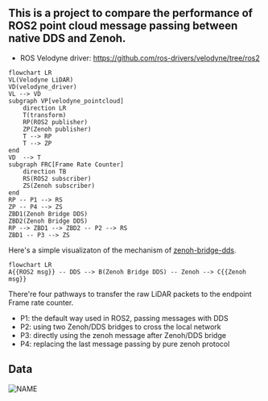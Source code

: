 ## This is a project to compare the performance of ROS2 point cloud message passing between native DDS and Zenoh.

* ROS Velodyne driver: https://github.com/ros-drivers/velodyne/tree/ros2


```mermaid
flowchart LR
VL(Velodyne LiDAR)
VD(velodyne_driver)
VL --> VD
subgraph VP[velodyne_pointcloud]
    direction LR
    T(transform)
    RP(ROS2 publisher)
    ZP(Zenoh publisher)
    T --> RP
    T --> ZP
end
VD  --> T
subgraph FRC[Frame Rate Counter]
    direction TB
    RS(ROS2 subscriber)
    ZS(Zenoh subscriber)
end
RP -- P1 --> RS
ZP -- P4 --> ZS
ZBD1(Zenoh Bridge DDS)
ZBD2(Zenoh Bridge DDS)
RP --> ZBD1 --> ZBD2 -- P2 --> RS
ZBD1 -- P3 --> ZS
```

Here's a simple visualizaton of the mechanism of [zenoh-bridge-dds](https://github.com/eclipse-zenoh/zenoh-plugin-dds).

```mermaid
flowchart LR
A{{ROS2 msg}} -- DDS --> B(Zenoh Bridge DDS) -- Zenoh --> C{{Zenoh msg}}
```

There're four pathways to transfer the raw LiDAR packets to the endpoint Frame rate counter.

* P1: the default way used in ROS2, passing messages with DDS
* P2: using two Zenoh/DDS bridges to cross the local network
* P3: directly using the zenoh message after Zenoh/DDS bridge
* P4: replacing the last message passing by pure zenoh protocol

## Data

![NAME](./pic/demo.gif)
